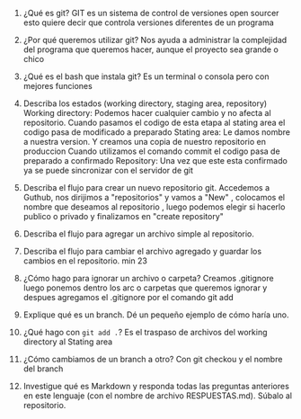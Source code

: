 1. ¿Qué es git?
GIT es un sistema de control de versiones open sourcer esto quiere decir que controla versiones diferentes de un programa
2. ¿Por qué queremos utilizar git?
Nos ayuda a administrar la complejidad del programa que queremos hacer, aunque el proyecto sea grande o chico
3. ¿Qué es el bash que instala git?
Es un terminal o consola pero con mejores funciones
4. Describa los estados (working directory, staging area, repository)
Working directory: Podemos hacer cualquier cambio y no afecta al repositorio. Cuando pasamos el codigo de esta etapa al stating area el codigo pasa de modificado a preparado 
Stating area: Le damos nombre a nuestra version. Y creamos una copia de nuestro repositorio en produccion
Cuando utilizamos el comando commit el codigo pasa de preparado a confirmado 
Repository: Una vez que este esta confirmado ya se puede sincronizar con el servidor de git
5. Describa el flujo para crear un nuevo repositorio git.
Accedemos a Guthub, nos dirijimos a "repositorios" y vamos a "New" , colocamos el nombre que deseamos al repositorio , luego podemos elegir si hacerlo publico o privado y finalizamos en "create repository"
6. Describa el flujo para agregar un archivo simple al repositorio.

7. Describa el flujo para cambiar el archivo agregado y guardar los cambios en el repositorio.
min 23
8. ¿Cómo hago para ignorar un archivo o carpeta?
Creamos .gitignore luego ponemos dentro los arc o carpetas que queremos ignorar y despues agregamos el .gitignore por el comando git add 
9. Explique qué es un branch. Dé un pequeño ejemplo de cómo haría uno.
10. ¿Qué hago con `git add .`?
Es el traspaso de archivos del working directory al Stating area 
11. ¿Cómo cambiamos de un branch a otro?
Con git checkou y el nombre del branch 
12. Investigue qué es Markdown y responda todas las preguntas anteriores en este lenguaje (con el nombre de archivo RESPUESTAS.md). Súbalo al repositorio.
